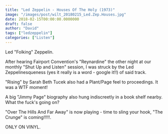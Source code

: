 ```yaml
---
title: "Led Zeppelin - Houses Of The Holy (1973)"
image: "/images/post/wilt_20180215_Led.Zep.Houses.jpg"
date: 2018-02-15T00:00:00.0000000
draft: false
author: "David"
tags: ["ledzeppelin"]
categories: ["Listen"]
---
```

 Led "Folking" Zeppelin.  
  
After hearing Fairport Convention's "Reynardine" the other night at our monthly "Shut Up and Listen" session, I was struck by the Led Zeppelinesqueness (yes it really is a word - google it!!) of said track.  
  
"Rising" by Sarah Beth Tucek also had a Plant/Page feel to proceedings. It was a WTF moment!  
  
A big "Jimmy Page" biography also hung indiscreetly in a book shelf nearby. What the fuck's going on?  
  
"Over The Hills And Far Away" is now playing - time to sling your hook, "The Crunge" is coming!!!!!.  
  
ONLY ON VINYL.